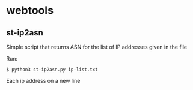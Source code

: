 # webtools

## st-ip2asn

Simple script that returns ASN for the list of IP addresses given in the file

Run:

`$ python3 st-ip2asn.py ip-list.txt`

Each ip address on a new line
